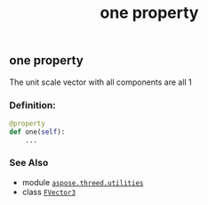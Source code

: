 ﻿---
title: one property
second_title: Aspose.3D for Python via .NET API References
description: 
type: docs
weight: 50
url: /aspose.threed.utilities/fvector3/one/
is_root: false
---

## one property


The unit scale vector with all components are all 1
### Definition:
```python
@property
def one(self):
    ...
```

### See Also
* module [`aspose.threed.utilities`](../../)
* class [`FVector3`](/3d/python-net/aspose.threed.utilities/fvector3)
